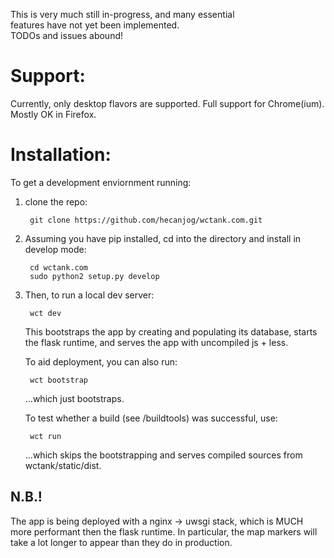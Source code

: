 This is very much still in-progress, and many essential  
features have not yet been implemented.   
TODOs and issues abound!   
   
Support:
========
Currently, only desktop flavors are supported.
Full support for Chrome(ium).
Mostly OK in Firefox.

Installation:
=============
To get a development enviornment running:  

1. clone the repo:  
    
        git clone https://github.com/hecanjog/wctank.com.git  
    
2. Assuming you have pip installed, cd into the directory and install in develop mode:   
    
        cd wctank.com  
        sudo python2 setup.py develop

3. Then, to run a local dev server:

        wct dev
    
    This bootstraps the app by creating and populating its database, starts
    the flask runtime, and serves the app with uncompiled js + less.

    To aid deployment, you can also run:

        wct bootstrap

    ...which just bootstraps.

    To test whether a build (see /buildtools) was successful, use:

        wct run

    ...which skips the bootstrapping and serves compiled sources from wctank/static/dist.

N.B.! 
-----
The app is being deployed with a nginx -> uwsgi stack, which is MUCH more performant then the flask
runtime. In particular, the map markers will take a lot longer to appear than they do in production.

